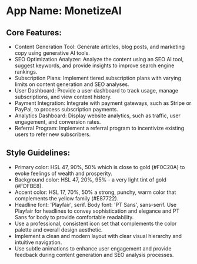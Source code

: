 # **App Name**: MonetizeAI

## Core Features:

- Content Generation Tool: Generate articles, blog posts, and marketing copy using generative AI tools.
- SEO Optimization Analyzer: Analyze the content using an SEO AI tool, suggest keywords, and provide insights to improve search engine rankings. 
- Subscription Plans: Implement tiered subscription plans with varying limits on content generation and SEO analyses.
- User Dashboard: Provide a user dashboard to track usage, manage subscriptions, and view content history.
- Payment Integration: Integrate with payment gateways, such as Stripe or PayPal, to process subscription payments.
- Analytics Dashboard: Display website analytics, such as traffic, user engagement, and conversion rates.
- Referral Program: Implement a referral program to incentivize existing users to refer new subscribers.

## Style Guidelines:

- Primary color: HSL 47, 90%, 50% which is close to gold (#F0C20A) to evoke feelings of wealth and prosperity. 
- Background color: HSL 47, 20%, 95% - a very light tint of gold (#FDFBE8). 
- Accent color: HSL 17, 70%, 50% a strong, punchy, warm color that complements the yellow family (#E87722).
- Headline font: 'Playfair', serif. Body font: 'PT Sans', sans-serif. Use Playfair for headlines to convey sophistication and elegance and PT Sans for body to provide comfortable readability.
- Use a professional, consistent icon set that complements the color palette and overall design aesthetic.
- Implement a clean and modern layout with clear visual hierarchy and intuitive navigation.
- Use subtle animations to enhance user engagement and provide feedback during content generation and SEO analysis processes.